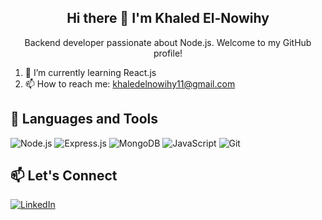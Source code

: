<h2 align="center">Hi there 👋 I'm Khaled El-Nowihy</h2>
<p align="center">Backend developer passionate about Node.js. Welcome to my GitHub profile!</p>

1. 🌱 I’m currently learning React.js
2. 📫 How to reach me: khaledelnowihy11@gmail.com

## 🚀 Languages and Tools

![Node.js](https://img.shields.io/badge/style=for-the-badge&logo=node.js&logoColor=white)
![Express.js](https://img.shields.io/badge/Express.js-000000?style=for-the-badge&logo=express&logoColor=white)
![MongoDB](https://img.shields.io/badge/MongoDB-47A248?style=for-the-badge&logo=mongodb&logoColor=white)
![JavaScript](https://img.shields.io/badge/JavaScript-F7DF1E?style=for-the-badge&logo=javascript&logoColor=black)
![Git](https://img.shields.io/badge/Git-F05032?style=for-the-badge&logo=git&logoColor=white)

## 📫 Let's Connect

[![LinkedIn](https://img.shields.io/badge/LinkedIn-Connect-blue?style=for-the-badge&logo=linkedin)](https://www.linkedin.com/in/khaled-elnowihy-ab6b92241/)
